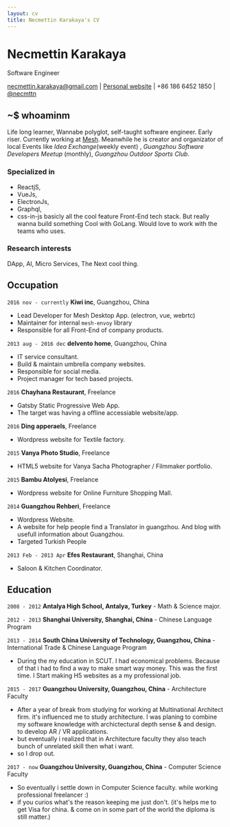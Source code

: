 ```yaml
---
layout: cv
title: Necmettin Karakaya's CV
---
```

# Necmettin Karakaya
Software Engineer

<div id="webaddress">
<a href="necmttin.karakaya@gmail.org">necmettin.karakaya@gmail.com</a>
| <a href="necmttn.surge.sh">Personal website</a> | +86 186 6452 1850 | <a
href="https://github.com/Necmttn">@necmttn</a>
</div>


## ~$ whoaminm
Life long learner, Wannabe polyglot, self-taught software engineer. Early riser. Currently working at [Mesh](http://meshtech.co).  Meanwhile he is creator and organizator of local Events like *Idea Exchange*(weekly event) , *Guangzhou Software Developers Meetup* (monthly),  *Guangzhou Outdoor Sports Club*. 
### Specialized in
 - ReactjS,
 - VueJs,
 - ElectronJs, 
 - Graphql,
 - css-in-js
 basicly all the cool feature Front-End tech stack. But really wanna build something Cool with GoLang. Would love to work with the teams who uses. 

### Research interests
DApp, AI, Micro Services, The Next cool thing.

## Occupation

`2016 nov - currently`
__Kiwi inc__, Guangzhou, China
- Lead Developer for Mesh Desktop App. (electron, vue, webrtc)
- Maintainer for internal `mesh-envoy` library 
- Responsible for all Front-End of company products. 

`2013 aug - 2016 dec`
__delvento home__, Guangzhou, China
- IT service consultant.
- Build & maintain umbrella company websites.
- Responsible for social media.
- Project manager for tech based projects.

`2016`
__Chayhana Restaurant__, Freelance
- Gatsby Static Progressive Web App. 
- The target was having a offline accessiable website/app.

`2016`
__Ding apperaels__, Freelance
- Wordpress website for Textile factory.

`2015`
__Vanya Photo Studio__, Freelance
- HTML5 website for Vanya Sacha Photographer / Filmmaker portfolio.

`2015`
__Bambu Atolyesi__, Freelance
- Wordpress website for Online Furniture Shopping Mall.

`2014`
__Guangzhou Rehberi__, Freelance
- Wordpress Website.
- A website for help people find a Translator in guangzhou. And blog with usefull information about Guangzhou. 
- Targeted Turkish People

`2013 Feb - 2013 Apr`
__Efes Restaurant__, Shanghai, China
- Saloon & Kitchen Coordinator.

## Education

`2008 - 2012`
__Antalya High School, Antalya, Turkey__ - Math & Science major.

`2012 - 2013`
__Shanghai University, Shanghai, China__ - Chinese Language Program

`2013 - 2014`
__South China University of Technology, Guangzhou, China__ - International Trade & Chinese Language Program

- During the my education in SCUT. I had economical problems. Because of that i had to find a way to make smart way
money. This was the first time. I Start making H5 websites as a my professional job. 

`2015 - 2017`
__Guangzhou University, Guangzhou, China__ - Architecture Faculty
- After a year of break from studying for working at Multinational Architect firm. it's influenced me to study
architecture. I was planing to combine my software knowledge with archictectural depth sense & and design. to develop AR
/ VR applications.
- but eventually i realized that in Architecture faculty they also teach bunch of unrelated skill then what i want.
- so I drop out.

`2017 - now`
__Guangzhou University, Guangzhou, China__ - Computer Science Faculty
- So eventually i settle down in Computer Science faculty. while working professional freelancer :)
- if you curios what's the reason keeping me just don't. (it's helps me to get Visa for china. & come on in some part of
    the world the diploma is still matter.)

<!-- ### Footer

Last updated: 28/12/2017  -->



